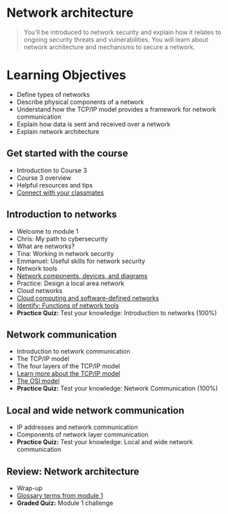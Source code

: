 # Network architecture
> You'll be introduced to network security and explain how it relates to ongoing security threats and vulnerabilities. You will learn about network architecture and mechanisms to secure a network.
# Learning Objectives
- Define types of networks
- Describe physical components of a network
- Understand how the TCP/IP model provides a framework for network communication
- Explain how data is sent and received over a network
- Explain network architecture
## Get started with the course
- Introduction to Course 3
- Course 3 overview
- Helpful resources and tips
- [Connect with your classmates](https://github.com/KailaniBailey/Google-Cybersecurity-Professional-Certificate/tree/main/Course%203:%20Connect%20and%20Protect:%20Networks%20and%20Network%20Security/Week%201:%20Network%20architecture/Connect%20with%20your%20classmates)
## Introduction to networks
- Welcome to module 1
- Chris: My path to cybersecurity
- What are networks?
- Tina: Working in network security
- Emmanuel: Useful skills for network security
- Network tools
- [Network components, devices, and diagrams](https://github.com/KailaniBailey/Google-Cybersecurity-Professional-Certificate/tree/main/Course%203:%20Connect%20and%20Protect:%20Networks%20and%20Network%20Security/Week%201:%20Network%20architecture/Network%20components,%20devices,%20and%20diagrams)
- Practice: Design a local area network
- Cloud networks
- [Cloud computing and software-defined networks](https://github.com/KailaniBailey/Google-Cybersecurity-Professional-Certificate/tree/main/Course%203:%20Connect%20and%20Protect:%20Networks%20and%20Network%20Security/Week%201:%20Network%20architecture/Cloud%20computing%20and%20software-defined%20networks)
- [Identify: Functions of network tools](https://github.com/KailaniBailey/Google-Cybersecurity-Professional-Certificate/tree/main/Course%203:%20Connect%20and%20Protect:%20Networks%20and%20Network%20Security/Week%201:%20Network%20architecture/Identify:%20Functions%20of%20network%20tools)
- **Practice Quiz:** Test your knowledge: Introduction to networks (100%)
## Network communication
- Introduction to network communication
- The TCP/IP model
- The four layers of the TCP/IP model
- [Learn more about the TCP/IP model](https://github.com/KailaniBailey/Google-Cybersecurity-Professional-Certificate/tree/main/Course%203:%20Connect%20and%20Protect:%20Networks%20and%20Network%20Security/Week%201:%20Network%20architecture/Learn%20more%20about%20the%20TCP-IP%20model)
- [The OSI model](https://github.com/KailaniBailey/Google-Cybersecurity-Professional-Certificate/tree/main/Course%203:%20Connect%20and%20Protect:%20Networks%20and%20Network%20Security/Week%201:%20Network%20architecture/The%20OSI%20model)
- **Practice Quiz:** Test your knowledge: Network Communication (100%)
## Local and wide network communication
- IP addresses and network communication
- Components of network layer communication
- **Practice Quiz:** Test your knowledge: Local and wide network communication
## Review: Network architecture
- Wrap-up
- [Glossary terms from module 1](https://github.com/KailaniBailey/Google-Cybersecurity-Professional-Certificate/tree/main/Course%203:%20Connect%20and%20Protect:%20Networks%20and%20Network%20Security/Week%201:%20Network%20architecture/Glossary%20terms%20from%20module%201)
- **Graded Quiz:** Module 1 challenge
